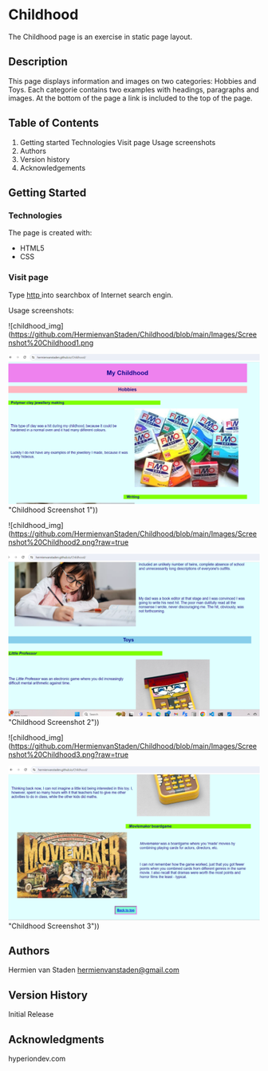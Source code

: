 # Childhood

The Childhood page is an exercise in static page layout.

## Description

This page displays information and images on two categories: Hobbies and Toys.
Each categorie contains two examples with headings, paragraphs and images.
At the bottom of the page a link is included to the top of the page.

## Table of Contents
1. Getting started
   Technologies
   Visit page
     Usage screenshots
2. Authors
3. Version history
4. Acknowledgements

## Getting Started

### Technologies

The page is created with:
* HTML5
* CSS

### Visit page

Type [http ](https://hermienvanstaden.github.io/Childhood) into searchbox of Internet search engin.

Usage screenshots:

![childhood_img](https://github.com/HermienvanStaden/Childhood/blob/main/Images/Screenshot%20Childhood1.png

![childhood_img](https://github.com/HermienvanStaden/Childhood/blob/main/Images/Screenshot%20Childhood1.png) "Childhood Screenshot 1"))


![childhood_img](https://github.com/HermienvanStaden/Childhood/blob/main/Images/Screenshot%20Childhood2.png?raw=true

![childhood_img](https://github.com/HermienvanStaden/Childhood/blob/main/Images/Screenshot%20Childhood2.png?raw=true) "Childhood Screenshot 2"))


![childhood_img](https://github.com/HermienvanStaden/Childhood/blob/main/Images/Screenshot%20Childhood3.png?raw=true

![childhood_img](https://github.com/HermienvanStaden/Childhood/blob/main/Images/Screenshot%20Childhood3.png?raw=true) "Childhood Screenshot 3"))

## Authors

Hermien van Staden
hermienvanstaden@gmail.com

## Version History

Initial Release

## Acknowledgments

hyperiondev.com
